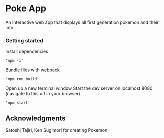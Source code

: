 # Poke App

An interactive web app that displays all first generation pokemon and their info

### Getting started

Install dependencies
```
'npm -i'
```

Bundle files with webpack
```
'npm run build'
```

Open up a new terminal window
Start the dev server on localhost:8080 (navigate to this url in your browser)
```
'npm start'
```

## Acknowledgments
Satoshi Tajiri, Ken Sugimori for creating Pokemon